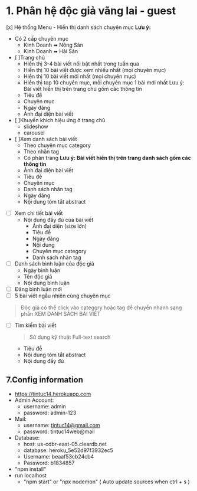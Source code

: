 # 1. Phân hệ độc giả vãng lai - guest
[x] Hệ thống Menu
    - Hiển thị danh sách chuyên mục
**Lưu ý:**
   - Có 2 cấp chuyên mục
       - Kinh Doanh ➠ Nông Sản
       - Kinh Doanh ➠ Hải Sản
- [ ]Trang chủ
   - Hiển thị 3-4 bài viết nổi bật nhất trong tuần qua
   - Hiển thị 10 bài viết được xem nhiều nhất (mọi chuyên mục)
   - Hiển thị 10 bài viết mới nhất (mọi chuyên mục)
   - Hiển thị top 10 chuyên mục, mỗi chuyên mục 1 bài mới nhất
Lưu ý: Bài viết hiển thị trên trang chủ gồm các thông tin
   - Tiêu đề
   - Chuyên mục
   - Ngày đăng
   - Ảnh đại diện bài viết
- [ ]Khuyến khích hiệu ứng ở trang chủ
   - slideshow
   - carousel
 - [ ]Xem danh sách bài viết
   - Theo chuyên mục category
   - Theo nhãn tag
   - Có phân trang
**Lưu ý: Bài viết hiển thị trên trang danh sách gồm các thông tin**
   - Ảnh đại diện bài viết
   - Tiêu đề
   - Chuyên mục
   - Danh sách nhãn tag
   - Ngày đăng
   - Nội dung tóm tắt abstract
 - [ ] Xem chi tiết bài viết
   - Nội dung đầy đủ của bài viết
       - Ảnh đại diện (size lớn)
       - Tiêu đề
       - Ngày đăng
       - Nội dung
       - Chuyên mục category
       - Danh sách nhãn tag
 - [ ] Danh sách bình luận của độc giả
      - Ngày bình luận
      - Tên độc giả
      - Nội dung bình luận
 - [ ] Đăng bình luận mới
 - [ ] 5 bài viết ngẫu nhiên cùng chuyên mục

> Độc giả có thể click vào category hoặc tag để chuyển nhanh sang phần XEM DANH SÁCH BÀI VIẾT
 - [ ] Tìm kiếm bài viết
    > Sử dụng kỹ thuật Full-text search
   - Tiêu đề
   - Nội dung tóm tắt abstract
   - Nội dung đầy đủ


## 7.Config information

- https://tintuc14.herokuapp.com
- Admin Account:
  - username: admin
  - password: admin-123
- Mail:
  - username: tintuc14@gmail.com
  - password: tintuc14web@mail
- Database:
  - host: us-cdbr-east-05.cleardb.net
  - database: heroku_5e52d97f3932ec5
  - Username: beaaf53cb24cb4
  - Password: b1834857
- "npm install"
- run localhost
  - "npm start" or "npx nodemon" ( Auto update sources when ctrl + s )
